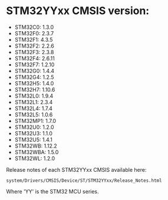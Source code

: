 # STM32YYxx CMSIS version:

  * STM32C0: 1.3.0
  * STM32F0: 2.3.7
  * STM32F1: 4.3.5
  * STM32F2: 2.2.6
  * STM32F3: 2.3.8
  * STM32F4: 2.6.11
  * STM32F7: 1.2.10
  * STM32G0: 1.4.4
  * STM32G4: 1.2.5
  * STM32H5: 1.4.0
  * STM32H7: 1.10.6
  * STM32L0: 1.9.4
  * STM32L1: 2.3.4
  * STM32L4: 1.7.4
  * STM32L5: 1.0.6
  * STM32MP1: 1.7.0
  * STM32U0: 1.2.0
  * STM32U3: 1.1.0
  * STM32U5: 1.4.1
  * STM32WB: 1.12.2
  * STM32WBA: 1.5.0
  * STM32WL: 1.2.0

Release notes of each STM32YYxx CMSIS available here:

`system/Drivers/CMSIS/Device/ST/STM32YYxx/Release_Notes.html`

Where 'YY' is the STM32 MCU series.
